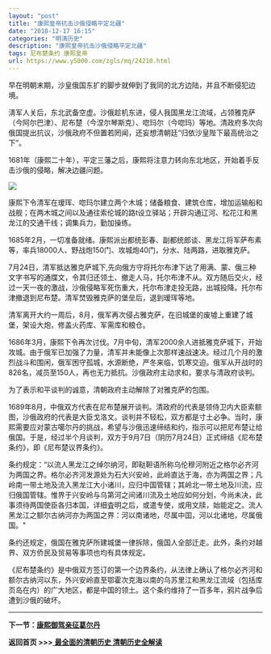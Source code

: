 ```yaml
---
layout: "post"
title: "康熙皇帝抗击沙俄侵略平定北疆"
date: "2018-12-17 16:15"
categories: "明清历史"
description: "康熙皇帝抗击沙俄侵略平定北疆"
tags: 尼布楚条约 康熙皇帝
url: https://www.y5000.com/zgls/mq/24210.html
---
```






早在明朝末期，沙皇俄国东扩的脚步就伸到了我同的北方边陆，并且不断侵犯边境。

淸军人关后，东北武备空虚。沙俄趁机东进，侵人我国黑龙江流域，占领雅克萨（今阿尔巴津）、尼布楚（今涅尔琴斯克）、唿玛尔（今唿玛）等地。清政府多次向俄国提出抗议，沙俄政府不但置若罔闻，还妄想清朝廷“归依沙皇陛下最高统治之下”。

1681年（康熙二十年），平定三藩之后，康熙将注意力转向东北地区，开始着手反击沙俄的侵略，解决边疆问题。

![](https://img.y5000.com/uploads/allimg/170721/8-1FH116131b45.jpg)

康熙下令清军在瑷珲、唿玛尔建立两个木城；储备粮食、建筑仓库，增加运输船和战舰；在两木城之间以及通往索伦城的路t设立驿站；开辟沟通辽河、松花江和黑龙江的交通干线；调集兵力，勤加操练。

1685年2月，一切准备就绪。康熙派出都统彭春、副都统郎谈、黑龙江将军萨布素等，率兵18000人、野战炮150门、攻城炮40门，分水、陆两路，进取雅克萨。

7月24日，清军抵达雅克萨城下,先向俄方守将托尔布津下达了用满、蒙、俄三种文字书写的通牒文，令其归还领土、撤走人马，托尔布津不从。双方随后交火，经过一天一夜的激战，沙俄侵略军死伤重大，托尔布津走投无路，出城投降。托尔布津撤退到尼布楚。清军焚毁雅克萨的堡垒后，退到瑷珲等地。

清军离开大约一周后，8月，俄军再次侵占雅克萨，在旧城堡的废墟上重建了城堡，架设大炮，修盖火药库、军需库和粮仓。

1686年3月，康熙下令再次讨伐。7月中旬，清军2000余人进抵雅克萨城下，开始攻城。由于俄军已加强了力量，清军并未能像上次那样速战速决。经过几个月的激烈战斗和围闲，俄军困守孤城，水源断绝，严冬来临，饥寒交迫。俄军从开战时的826名，减员至150人，再也无力抵抗。沙俄政府主动求和，要求与清政府谈判。

为了表示和平谈判的诚意，清朝政府主动解除了对雅克萨的包围。

1689年8月，中俄双方代表在尼布楚展开谈判。清政府的代表是领侍卫内大臣索额图，沙俄政府的代表是大臣戈洛文。谈判并不轻松，双方都是寸土必争。当时，康熙需要应对蒙古噶尔丹的挑战，希望与沙俄迅速缔结和约，指示可以把尼布楚让给俄国。于是，经过半个月谈判，双方于9月7日（阴历7月24日）正式缔结《尼布楚条约》，即《尼布楚议界条约》。

条约规定：“以流人黑龙江之绰尔纳河，即鞑靼语所称乌伦穆河附近之格尔必齐河为两国之界。格尔必齐河发源处为石大兴安岭，此岭直达于海，亦为两国之界；凡岭南一带土地及流入黑龙江大小诸川，应归中国管辖；其岭北一带土地及川流，应归俄国管辖。惟界于兴安岭与乌第河之间诸川流及土地应如何分划，今尚未决，此事须待两国使臣各归本国，详细査明之后，或遣专使，或用文牍，始能定之。流人黑龙江之额尔古纳河亦为两国之界：河以南诸地，尽属中囯，河以北诸地，尽属俄国。"

条约还规定，俄国在雅克萨所建城堡一律拆除，俄国人全部迁走。此外，条约对越界、双方侨民及贸易等事项也均有具体规定。

《尼布楚条约》是中俄双方签订的第一个边界条约，从法律上确认了格尔必齐河和额尔古纳河以东，外兴安岭直至鄂霍次克海以南的乌苏里江和黑龙江流域（包括库页岛在内）的广大地区，都是中国的领土。这个条约维持了一百多年，鸦片战争后遭到沙俄的破坏。

* * *

**下一节：[康熙御驾亲征葛尔丹](https://www.y5000.com/zgls/mq/24211.html)**

**返回首页 >>>**[ **最全面的清朝历史 清朝历史全解读**](https://www.y5000.com/zgls/mq/24329.html)
